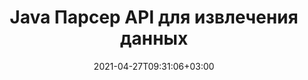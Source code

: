 ---
############################# Static ############################
layout: "product"
date: 2021-04-27T09:31:06+03:00
draft: false

product: "Parser"
product_tag: "parser"
platform: "Java"
platform_tag: "java"

############################# Head ############################
head_title: "Java API для анализа текста, изображений и метаданных из PDF Word Excel HTML"
head_description: "API анализатора документов Java для извлечения текста, изображений, метаданных и кодировки из баз данных, Word, Excel, презентаций, файлов PDF, электронной почты, EPUB и ZIP.."

############################# Header ############################
title: "Java Парсер API для извлечения данных"
description: "Java API для анализа и извлечения изображений и текста с метаданными из документов, презентаций, архивов и электронных писем."
button:
    enable: true

############################# SubMenu ############################
submenu:
    enable: true
    
    left:
        img_alt: "GroupDocs.Parser for Java"
        image: "/border/groupdocs-parser-java.svg"
        product: "GroupDocs.Parser"
        platform: "Java"

    middle:
        button:
            # button loop
            - link: "#overview"
              text: "Обзор"

            # button loop
            - link: "#features"
              text: "Функции"

            # button loop
            - link: "#support"
              text: "Support"

            # button loop
            - link: "https://products.groupdocs.app/parser"
              text: "Live Demo"

            # button loop
            - link: "https://purchase.groupdocs.com/pricing/parser/java"
              text: "Pricing"

    right:
        link_download: "https://downloads.groupdocs.com/parser"
        link_learn: "https://docs.groupdocs.com/parser/java/"
        link_buy: "https://purchase.groupdocs.com"

############################# Обзор ############################
overview:
    enable: true
    content: |
      GroupDocs.Parser для Java — это API-интерфейс для извлечения текста, изображений и метаданных, поддерживающий более 50 популярных типов документов, помогающий создавать бизнес-приложения с функциями анализа необработанного, структурированного и форматированного текста. Он также поддерживает анализ документов с использованием предопределенных шаблонов и позволяет быстро и точно извлекать сложные данные из счетов-фактур и других типичных документов. GroupDocs.Parser для Java позволяет извлекать текст и метаданные из защищенных паролем файлов всех популярных форматов, включая документы обработки текста, электронные таблицы Excel, презентации PowerPoint, файлы OneNote, PDF и ZIP-архивы.
    tabs:
      enable: true     
      
      ## TAB ONE ##
      tab_one:
        description: |
          Ниже приводится обзор GroupDocs.Parser для Java:

        left:
          enable: true
          icon: "fas fa-tools"
          title: "Функции"
          content: |
            * Извлечь изображения
            * Извлечь необработанный текст
            * Извлечь форматированный текст
            * Извлечь структурированный текст
            * Извлечь метаданные
            * Извлечение из файлов в ZIP-файле
            * Извлечь путем поиска
            * Извлечь с помощью Text Formatters
            * Определить стандарт кодирования
            * Определить тип носителя
        
        right:
          enable: true
          icon: "fab fa-html5"
          title: "API"
          content: |
            * Получает входной файл
            * Извлекает необработанный или форматированный текст
            * Извлекает метаданные
      
      ## TAB TWO ##
      tab_two:
        description: |
          GroupDocs.Parser для Java поддерживает следующие [форматы файлов документов](https://docs.groupdocs.com/parser/java/supported-document-formats/):

        left:
          enable: true
          table:
            # table loop
            - title: "Извлечение текста"
              content: |
                * **Текст**: DOC, DOCX, DOT, DOTM, DOTX, DOCM, RTF, ODT, OTT, TXT, MD, WordprocessingML (XML)
                * **Таблицы**: XLS, XLSX, CSV, XLSM, XLSB, ODS, SpreadsheetML (XML), XLT, XLTX, XLTM, OTS, XLA, XLAM, TSV
                * **Презентации**: PPT, PPTX, PPTM, PPS, PPSX, PPSM, POT, POTX, POTM, ODP, OTP
                * **OneNote**: ОДИН
                * **Электронная почта**: MSG, EML, EMLX, PST, OST, MS EXCHANGE SERVER, POP, IMAP
                * **Электронное издание**: EPUB, FB2
                * **Переносимый документ**: PDF, портфолио PDF, зашифрованный PDF
                * **На основе DOM**: XML, HTML, XHTML, MHTML
                * **Сжатие и упаковка**: ZIP, CHM
                * **База данных**: ADO.NET

            # table loop
            - title: "Обнаружение кодирования"
              content: |
                * **BOM**: UTF32 LE, UTF32 BE, UTF16 LE, UTF16 BE, UTF8 и UTF7
                * **Содержимое**: UTF32 LE, UTF32 BE, UTF16 LE, UTF16 BE, UTF8 и ANSI.

        right:
          enable: true
          table:
            # table loop
            - title: "Извлечение метаданных"
              content: |
                * **Текст**: DOC, DOCX, DOT, DOTX, DOTM, OTT, ODT
                * **Электронные таблицы**: XLS, XLSX, XLT, XLTX, XLTM, XLA, XLAM, OTS, ODS
                * **Презентации**: PPT, PPTX, POT, POTX, POTM, PPSM, PPTM, OTP, ODP
                * **Электронная почта**: MSG, EML, EMLX
                * **Электронное издание**: EPUB, FB2
                * **Другое**: PDF

            # table loop
            - title: "Text & Извлечение метаданных"
              content: |
                * **Шаблон**: DOTX, POTX
                * **Шаблон с поддержкой макросов**: DOTM, POTM, PPSM, PPTM
                * **Шаблон OpenDocument**: OTT

            # table loop
            - title: "Извлечение изображения"
              content: |
                * **Текст**: DOC, DOCX, DOCM, RTF, DOT, DOTM, DOTX, ODT
                * **Электронные таблицы**: XLS, XLSX, XLSM, XLSB, ODS, XLT, XLTM, XLTX
                * **Презентации**: PPT, PPTX, PPTM, ODP, POT, POTM, POTX, PPS, PPSX, PPSM
                * **Переносимый документ**: PDF, POT, POTM, POTX
                * **Электронная книга**: CHM, EPUB, FB2
                * **Разметка**: HTML
      ## TAB THREE ##
      tab_three:
        description: |
          GroupDocs.Parser for Java поддерживает следующие Операционные системы:
        
        left:
          enable: true
          table:
            # table loop
            - icon: "fab fa-windows"
              title: "Операционные системы"
              content: |
                * Рабочий стол Microsoft Windows
                * Сервер Microsoft Windows
                * линукс
                * MacOS

            # table loop
            - icon: "fas fa-code"
              title: "Поддерживаемые платформы"
              content: |
                * Java 7 (1.7) и выше

        right:
          enable: true
          table:
            # table loop
            - icon: "fas fa-cogs"
              title: "Среды разработки"
              content: |
                * NetBeans
                * IntelliJ ИДЕЯ
                * Затмение
            # table loop
            - icon: "fas fa-tools"
              title: "Инструмент автоматизации сборки"
              content: |
                * Мавен

############################# Функции ############################
features:
    enable: true
    title: "GroupDocs.Parser for Java Функции"

    feature:
      # feature loop
      - icon: "fas fa-copy"
        content: "Статистический подсчет вхождений слов для одного или нескольких документов"

      # feature loop
      - icon: "fas fa-eye"
        content: "Извлечение текста и метаданных из электронных таблиц Excel и шаблонов презентаций PowerPoint"

      # feature loop
      - icon: "fas fa-code"
        content: "Определите тип носителя защищенных паролем XML-документов и извлеките из них текст"

      # feature loop
      - icon: "fas fa-cloud"
        content: "Программное извлечение форматированного текста из презентации PowerPoint, электронных писем и вложений"

      # feature loop
      - icon: "fas fa-remove-format"
        content: "Изгнать текст с одной или нескольких страниц документа OneNote"

      # feature loop
      - icon: "fas fa-comment-slash"
        content: "Извлечение необработанного текста из простого файла PDF или документа портфолио PDF"

      # feature loop
      - icon: "fas fa-location-arrow"
        content: "Извлечение данных из документов PDF, MS Word, Excel и презентаций"

      # feature loop
      - icon: "fas fa-border-all"
        content: "Извлечение необработанного или форматированного текста из ячеек, строк и столбцов электронной таблицы Excel"

      # feature loop
      - icon: "fas fa-wrench"
        content: "Соберите необработанный текст или текст в формате HTML из документа Word и извлеките выделенный текст из документов"

      # feature loop
      - icon: "fas fa-columns"
        content: "Получить данные из форм PDF и получить отформатированную таблицу из документа PDF или Word"

      # feature loop
      - icon: "fas fa-file-word"
        content: "Извлечение отдельного предложения или всего текста из файлов EPUB, CHM, Markdown и FB2"

      # feature loop
      - icon: "fas fa-print"
        content: "Извлеките текстовую область из документов для анализа и вытащите текст с неповрежденной структурой содержимого"

      # feature loop
      - icon: "fas fa-file-archive"
        content: "Получить метаданные из поддерживаемых форматов документов"

      # feature loop
      - icon: "fas fa-lock"
        content: "Извлечение всех или выбранных изображений из поддерживаемых форматов и поворот извлеченных изображений"

      # feature loop
      - icon: "fas fa-fill-drip"
        content: "Получение данных из контейнера электронной почты (веб-сервер Exchange, POP3, IMAP)"

      # feature loop
      - icon: "fas fa-heading"
        content: "Найти простой текст, целое слово и регулярное выражение в документах"

      # feature loop
      - icon: "fas fa-project-diagram"
        content: "Подготовка шаблона документа, извлечение данных из документа и анализ полей и таблиц данных"

      # feature loop
      - icon: "fas fa-cube"
        content: "Поиск и извлечение выделенных выражений в документах"

      # feature loop
      - icon: "fab fa-uncharted"
        content: "Вытягивание текста с помощью средства форматирования простого текста (простого и ASCII) или пользовательского форматирования с кромками, углами и пересечениями"

      # feature loop
      - icon: "fab fa-uncharted"
        content: "Извлечение и форматирование текста (шрифт, гиперссылки, заголовки, списки и таблицы) с помощью Markdown Formatter"

      # feature loop
      - icon: "fab fa-uncharted"
        content: "Получить текст с помощью HTML Formatter и применить форматирование к абзацам, гиперссылкам, шрифтам, заголовкам, спискам и таблицам"

      # feature loop
      - icon: "fab fa-uncharted"
        content: "Перемещение макета таблицы и обнаружение таблиц в прямоугольной области с помощью разделителей столбцов"

      # feature loop
      - icon: "fab fa-uncharted"
        content: "Извлечение текста из фигур, объектов WordArt и текстовых полей в форматах файлов Microsoft Office"

      # feature loop
      - icon: "fab fa-uncharted"
        content: "Extract Text from Email Servers and База данныхs via JDBC"

    больше_функций:
      # more_feature_loop
      - title: "Получить текст с помощью форматирования обычного текста или HTML"
        content: |
          С помощью GroupDocs.Parser для Java вы можете применять различные средства форматирования к тексту и HTML. Вы можете извлечь текст с помощью Plain Text Formatter как для простого, так и для ASCII. Вы также можете получить текст с помощью HTML Formatter и применить форматирование к абзацу, гиперссылке, шрифту, заголовкам, спискам и таблицам.

############################# Support ############################
support:
    enable: true

############################# Solutions ############################
solutions:
    enable: true
    title: "GroupDocs.Parser предлагает API для просмотра документов для других популярных сред разработки."

    solution:
        # solution loop
        - img_alt: "GroupDocs.Parser for .NET"
          image: "/border/groupdocs-parser-net.svg"
          product: "GroupDocs.Parser"
          platform: ".NET"
          link: "/parser/net/"

############################# Back to top ###############################
back_to_top:
  enable: true
---